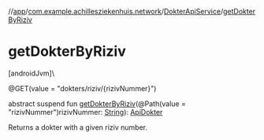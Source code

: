 //[app](../../../index.md)/[com.example.achillesziekenhuis.network](../index.md)/[DokterApiService](index.md)/[getDokterByRiziv](get-dokter-by-riziv.md)

# getDokterByRiziv

[androidJvm]\

@GET(value = &quot;dokters/riziv/{rizivNummer}&quot;)

abstract suspend fun [getDokterByRiziv](get-dokter-by-riziv.md)(@Path(value = &quot;rizivNummer&quot;)rizivNummer: [String](https://kotlinlang.org/api/latest/jvm/stdlib/kotlin/-string/index.html)): [ApiDokter](../-api-dokter/index.md)

Returns a dokter with a given riziv number.
